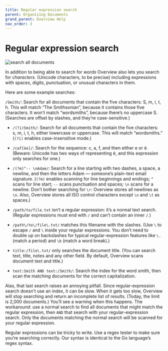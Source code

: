 ```yaml
---
title: Regular expression search
parent: Organizing Documents
grand_parent: Overview Help
nav_order: 3
---
```


# Regular expression search

![search all documents](/wp-content/uploads/2017/08/Screenshot-from-2017-08-08-15-01-36.png)

In addition to being able to search for _words_ Overview also lets you search for _characters_. (Unicode characters, to be precise) including expressions with spaces, digits, punctuation, or unusual characters in them.

Here are some example searches:

`/Smith/`: Search for all documents that contain the five characters: S, m, i, t, h. This will match “The Smithsonian”, because it contains those five characters. It won’t match “wordsmiths”, because there’s no uppercase S. (Searches are offset by slashes, and they’re case-sensitive.)

* `/(?i)Smith/`: Search for all documents that contain the five characters: s, m, i, t, h, either lowercase or uppercase. This will match “wordsmiths.” (`(?i)` enables case-insensitive mode.)

* `/caf[ée]/`: Search for the sequence: c, a, f, and then either e or é. (Beware: Unicode has two ways of representing é, and this expression only searches for one.)

* `/(?m)^-- \nAdam/`: Search for a line starting with two dashes, a space, a newline, and then the letters Adam — someone’s plain-text email signature. (`(?m)` enables scanning for line beginnings and endings; `^` scans for line start; `--` scans punctuation and spaces; `\n` scans for a newline. Don’t bother searching for `\r`: Overview stores all newlines as `\n`. Also, Overview stores all ISO control characters except `\n` and `\t` as spaces.)

* `/path/to/file.txt` isn’t a regular expression: it’s a normal text search. (Regular expressions must end with `/` and can’t contain an inner `/`.)

* `/path\/to\/file\.txt/` matches this filename with the slashes. (Use `\` to escape `/` and `\` inside your regular expressions. You don’t need to double up on backslashes for typical regular-expression features like `\.` (match a period) and `\b` (match a word break).)
 
* `title:/file\.txt/` only searches the document title. (You can search text, title, notes and any other field. By default, Overview scans document text and title.)

* `text:Smith AND text:/Smith/`: Search the index for the word smith, then scan the matching documents for the correct capitalization.

Alas, that last search raises an annoying pitfall. Since regular-expression search doesn’t use an index, it can be slow. When it gets too slow, Overview will stop searching and return an incomplete list of results. (Today, the limit is 2,000 documents.) You’ll see a warning when this happens. The workaround: use a normal search to find all documents that might match the regular expression, then `AND` that search with your regular-expression search. Only the documents matching the normal search will be scanned for your regular expression.

Regular expressions can be tricky to write. Use a regex tester to make sure you’re searching correctly. Our syntax is identical to the Go language’s regex syntax.
